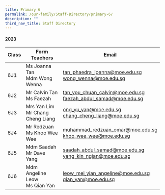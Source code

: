 ```yaml
---
title: Primary 6
permalink: /our-family/Staff-Directory/primary-6/
description: ""
third_nav_title: Staff Directory
---
```

#### 2023

| Class | Form Teachers |Email |
| -------- | -------- | -------- |
| 6J1 | Ms Joanna Tan <br> Mdm Wong Wenna   | tan_phaedra_joanna@moe.edu.sg  <br> wong_wenna@moe.edu.sg   |
| 6J2 | Mr Calvin Tan <br> Ms Faezah   | tan_you_chuan_calvin@moe.edu.sg  <br> faezah_abdul_samad@moe.edu.sg   |
| 6J3 | Mrs Yan Lim <br> Mr Chang Cheng Liang  | ong_yu_yan@moe.edu.sg <br> chang_cheng_liang@moe.edu.sg  |
| 6J4 | Mr Redzuan <br> Ms Khoo Wee Wee   | muhammad_redzuan_omar@moe.edu.sg  <br> khoo_wee_wee@moe.edu.sg   |
| 6J5 | Mdm Saadah <br> Mr Dave Yang   | saadah_abdul_samad@moe.edu.sg  <br> yang_kin_ngian@moe.edu.sg  |
| 6J6 | Mdm Angeline Leow <br> Ms Qian Yan  | leow_mei_yian_angeline@moe.edu.sg  <br> qian_yan@moe.edu.sg   |

